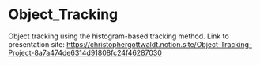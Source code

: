 # Object_Tracking
Object tracking using the histogram-based tracking method. 
Link to presentation site:
https://christophergottwaldt.notion.site/Object-Tracking-Project-8a7a474de6314d91808fc24f46287030
